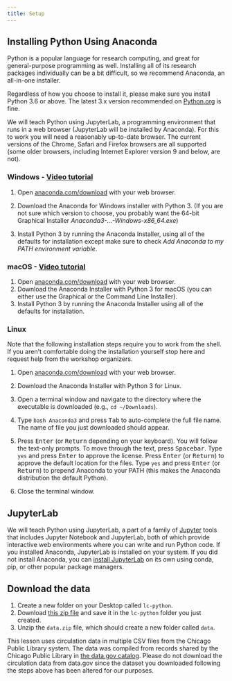 ```yaml
---
title: Setup
---
```


## Installing Python Using Anaconda
Python is a popular language for research computing, and great for general-purpose programming as well. Installing all of its research packages individually can be a bit difficult, so we recommend Anaconda, an all-in-one installer.

Regardless of how you choose to install it, please make sure you install Python 3.6 or above. The latest 3.x version recommended on [Python.org][python] is fine.

We will teach Python using JupyterLab, a programming environment that runs in a web browser (JupyterLab will be installed by Anaconda). For this to work you will need a reasonably up-to-date browser. The current versions of the Chrome, Safari and Firefox browsers are all supported (some older browsers, including Internet Explorer version 9 and below, are not).

### Windows - [Video tutorial][video-windows]
1. Open [anaconda.com/download][anaconda-dl]
  with your web browser.

2.  Download the Anaconda for Windows installer with Python 3. (If you are not sure which version to choose, you probably want the 64-bit Graphical Installer *Anaconda3-...-Windows-x86_64.exe*)

3. Install Python 3 by running the Anaconda Installer, using all of the defaults for installation except make sure to check *Add Anaconda to my PATH environment variable*.

### macOS - [Video tutorial][video-mac]
1. Open [anaconda.com/download][anaconda-dl]
  with your web browser.
2. Download the Anaconda Installer with Python 3 for macOS (you can either use the Graphical or the Command Line Installer).
3. Install Python 3 by running the Anaconda Installer using all of the defaults for installation.

### Linux
Note that the following installation steps require you to work from the shell.
If you aren't comfortable doing the installation yourself stop here and request help from the workshop organizers.

1. Open [anaconda.com/download][anaconda-dl] with your web browser.

2. Download the Anaconda Installer with Python 3 for Linux.

3. Open a terminal window and navigate to the directory where the executable is downloaded (e.g., `cd ~/Downloads`).

4. Type `bash Anaconda3` and press <kbd>Tab</kbd> to auto-complete the full file name. The name of file you just downloaded should appear.

5. Press <kbd>Enter</kbd> (or <kbd>Return</kbd> depending on your keyboard). You will follow the text-only prompts. To move through the text, press <kbd>Spacebar</kbd>. Type `yes` and press <kbd>Enter</kbd> to approve the license. Press <kbd>Enter</kbd> (or <kbd>Return</kbd>) to approve the default location for the files. Type `yes` and press <kbd>Enter</kbd> (or <kbd>Return</kbd>) to prepend Anaconda to your PATH (this makes the Anaconda distribution the default Python).

6. Close the terminal window.

## JupyterLab
We will teach Python using JupyterLab, a part of a family of [Jupyter][jupyter] tools that includes Jupyter Notebook and JupyterLab, both of which provide interactive web environments where you can write and run Python code. If you installed Anaconda, JupyterLab is installed on your system. If you did not install Anaconda, you can [install JupyterLab][jupyter-install] on its own using conda, pip, or other popular package managers.

## Download the data

1. Create a new folder on your Desktop called ```lc-python```.
2. Download [this zip file][dataset] and save it in the ```lc-python``` folder you just created. 
3. Unzip the ```data.zip``` file, which should create a new folder called ```data```.

This lesson uses circulation data in multiple CSV files from the Chicago Public Library system. The data was compiled from records shared by the Chicago Public Library in [the data.gov catalog](https://catalog.data.gov/dataset/?q=chicago+%22circulation+by+location%22). Please do not download the circulation data from data.gov since the dataset you downloaded following the steps above has been altered for our purposes.

[python]: https://python.org/downloads
[video-windows]: https://www.youtube.com/watch?v=xxQ0mzZ8UvA
[anaconda-dl]: https://www.anaconda.com/download/
[video-mac]: https://www.youtube.com/watch?v=TcSAln46u9U
[jupyter]: https://docs.jupyter.org/en/latest/
[jupyter-install]: https://jupyterlab.readthedocs.io/en/stable/getting_started/installation.html
[dataset]: episodes/files/data.zip
